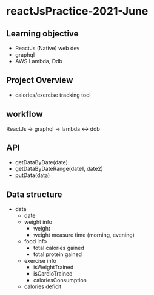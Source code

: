 # reactJsPractice-2021-June

## Learning objective

- ReactJs (Native) web dev
- graphql
- AWS Lambda, Ddb

## Project Overview

- calories/exercise tracking tool

## workflow

ReactJs -> graphql -> lambda <-> ddb

## API

- getDataByDate(date)
- getDataByDateRange(date1, date2)
- putData(data)

## Data structure

- data
  - date
  - weight info
    - weight
    - weight measure time (morning, evening)
  - food info
    - total calories gained
    - total protein gained
  - exercise info
    - isWeightTrained
    - isCardioTrained
    - caloriesConsumption
  - calories deficit
